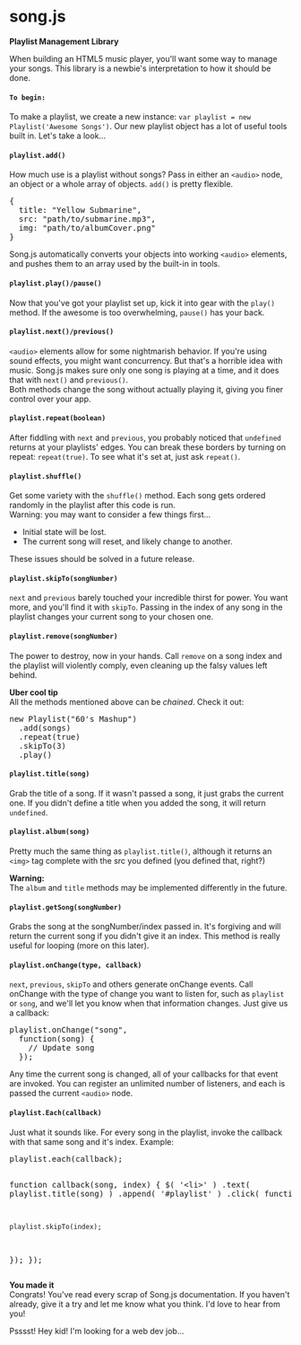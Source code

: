 # song.js
<strong>Playlist Management Library</strong>

<p>
  When building an HTML5 music player, you'll want some way to manage
  your songs.
  This library is a newbie's interpretation to how it should be done.
</p>

<h4>
  <code>To begin:</code>
</h4>
<p>
  To make a playlist, we create a new instance:
  <code>var playlist = new Playlist('Awesome Songs')</code>.
  Our new playlist object has a lot of useful tools built in. Let's
  take a look...<br>
</p>

<h4>
  <code>playlist.add()</code>
</h4>
<p>
  How much use is a playlist without
  songs? Pass in either an <code>&lt;audio&gt;</code> node, an object
  or a whole array of objects. <code>add()</code> is pretty flexible.
<pre>{
  title: "Yellow Submarine",
  src: "path/to/submarine.mp3",
  img: "path/to/albumCover.png"
}</pre>
  Song.js automatically converts your objects into working
  <code>&lt;audio&gt;</code> elements, and pushes them to an array
  used by the built-in in tools.
</p>

<h4>
  <code>playlist.play()/pause()</code>
</h4>
<p>
  Now that you've got your playlist set up, kick it into gear
  with the <code>play()</code> method. If the awesome is too
  overwhelming, <code>pause()</code> has your back.
</p>

<h4>
  <code>playlist.next()/previous()</code>
</h4>
<p>
  <code>&lt;audio&gt;</code> elements allow for some
  nightmarish behavior. If you're using sound effects, you might
  want concurrency. But that's a horrible idea with music. Song.js
  makes sure only one song is playing at a time, and it does that
  with <code>next()</code> and <code>previous()</code>.<br>
  Both methods change the song without actually playing it,
  giving you finer control over your app.
</p>

<h4>
  <code>playlist.repeat(boolean)</code>
</h4>
<p>
  After fiddling with <code>next</code> and <code>previous</code>,
  you probably noticed that <code>undefined</code> returns
  at your playlists' edges. You can break these borders by
  turning on repeat: <code>repeat(true)</code>.
  To see what it's set at, just ask <code>repeat()</code>.
</p>

<h4>
  <code>playlist.shuffle()</code>
</h4>
<p>
  Get some variety with the <code>shuffle()</code> method.
  Each song gets ordered randomly in the playlist after this
  code is run.<br>
  Warning: you may want to consider a few things first...
  <ul>
    <li>Initial state will be lost.</li>
    <li>The current song will reset, and likely change
    to another.</li>
  </ul>
  These issues should be solved in a future release.
</p>

<h4>
  <code>playlist.skipTo(songNumber)</code>
</h4>
<p>
  <code>next</code> and <code>previous</code> barely touched
  your incredible thirst for power. You want more, and you'll find
  it with <code>skipTo</code>. Passing in the index of any
  song in the playlist changes your current song to your
  chosen one.
</p>

<h4>
  <code>playlist.remove(songNumber)</code>
</h4>
<p>
  The power to destroy, now in your hands. Call <code>remove</code>
  on a song index and the playlist will violently comply, even
  cleaning up the falsy values left behind.
</p>

<p>
  <strong>Uber cool tip</strong><br>
  All the methods mentioned above can be <i>chained</i>. Check it
  out:
<pre>
new Playlist("60's Mashup")
  .add(songs)
  .repeat(true)
  .skipTo(3)
  .play()
</pre>
</p>

<h4>
  <code>playlist.title(song)</code>
</h4>
<p>
  Grab the title of a song. If it wasn't passed a song, it just
  grabs the current one. If you didn't define a
  title when you added the song, it will return
  <code>undefined</code>.
</p>

<h4>
  <code>playlist.album(song)</code>
</h4>
<p>
  Pretty much the same thing as <code>playlist.title()</code>,
  although it returns an <code>&lt;img&gt;</code> tag complete
  with the src you defined (you defined that, right?)
</p>
<p>
  <strong>Warning:</strong><br>
  The <code>album</code> and <code>title</code> methods may be
  implemented differently in the future.
</p>

<h4>
  <code>playlist.getSong(songNumber)</code>
</h4>
<p>
  Grabs the song at the songNumber/index passed in. It's forgiving
  and will return the current song if you didn't give it an index.
  This method is really useful for looping (more on this later).
</p>

<h4>
  <code>playlist.onChange(type, callback)</code>
</h4>
<p>
  <code>next</code>, <code>previous</code>, <code>skipTo</code>
  and others generate onChange events. Call onChange with the
  type of change you want to listen for, such as
  <code>playlist</code> or <code>song</code>, and we'll let
  you know when that information changes. Just give us a
  callback:
<pre>playlist.onChange("song",
  function(song) {
    // Update song
  });</pre>
  Any time the current song is changed,
  all of your callbacks for that event are invoked.
  You can register an unlimited number of listeners, and each is
  passed the current <code>&lt;audio&gt;</code> node.
</p>

<h4>
  <code>playlist.Each(callback)</code>
</h4>
<p>
  Just what it sounds like. For every song in the playlist,
  invoke the callback with that same song and it's index. Example:
<pre>playlist.each(callback);

function callback(song, index) {
  $( '&lt;li&gt;' )
  .text( playlist.title(song) )
  .append( '#playlist' )
  .click( function() {
  
    playlist.skipTo(index);
    
  });
});</pre>
</p>

<p>
  <strong>You made it</strong><br>
  Congrats! You've read every scrap of Song.js documentation. If
  you haven't already, give it a try and let me know what you
  think. I'd love to hear from you!
</p>

<p>
  Psssst! Hey kid! I'm looking for a web dev job...
</p>